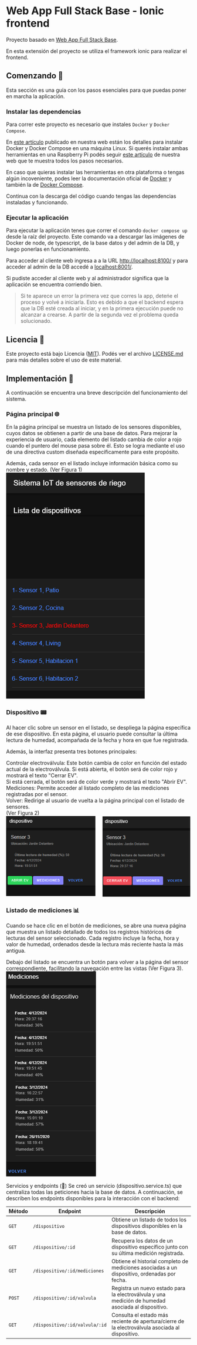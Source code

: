 Web App Full Stack Base - Ionic frontend
========================================

Proyecto basado en [Web App Full Stack Base](https://github.com/gotoiot/app-fullstack-base).

En esta extensión del proyecto se utiliza el framework ionic para realizar el frontend.

## Comenzando 🚀

Esta sección es una guía con los pasos esenciales para que puedas poner en marcha la aplicación.

### Instalar las dependencias

Para correr este proyecto es necesario que instales `Docker` y `Docker Compose`. 

En [este artículo](https://www.gotoiot.com/pages/articles/docker_installation_linux/) publicado en nuestra web están los detalles para instalar Docker y Docker Compose en una máquina Linux. Si querés instalar ambas herramientas en una Raspberry Pi podés seguir [este artículo](https://www.gotoiot.com/pages/articles/rpi_docker_installation) de nuestra web que te muestra todos los pasos necesarios.

En caso que quieras instalar las herramientas en otra plataforma o tengas algún incoveniente, podes leer la documentación oficial de [Docker](https://docs.docker.com/get-docker/) y también la de [Docker Compose](https://docs.docker.com/compose/install/).

Continua con la descarga del código cuando tengas las dependencias instaladas y funcionando.

### Ejecutar la aplicación

Para ejecutar la aplicación tenes que correr el comando `docker compose up` desde la raíz del proyecto. Este comando va a descargar las imágenes de Docker de node, de typescript, de la base datos y del admin de la DB, y luego ponerlas en funcionamiento. 

Para acceder al cliente web ingresa a a la URL [http://localhost:8100/](http://localhost:8100/) y para acceder al admin de la DB accedé a [localhost:8001/](http://localhost:8001/). 

Si pudiste acceder al cliente web y al administrador significa que la aplicación se encuentra corriendo bien. 

> Si te aparece un error la primera vez que corres la app, deteńe el proceso y volvé a iniciarla. Esto es debido a que el backend espera que la DB esté creada al iniciar, y en la primera ejecución puede no alcanzar a crearse. A partir de la segunda vez el problema queda solucionado.

## Licencia 📄

Este proyecto está bajo Licencia ([MIT](https://choosealicense.com/licenses/mit/)). Podés ver el archivo [LICENSE.md](LICENSE.md) para más detalles sobre el uso de este material.


## Implementación 🚧
A continuación se encuentra una breve descripción del funcionamiento del sistema.  

### Página principal 🌐
En la página principal se muestra un listado de los sensores disponibles, cuyos datos se obtienen a partir de una base de datos. Para mejorar la experiencia de usuario, cada elemento del listado cambia de color a rojo cuando el puntero del mouse pasa sobre él. Esto se logra mediante el uso de una directiva custom diseñada específicamente para este propósito.

Además, cada sensor en el listado incluye información básica como su nombre y estado. (Ver Figura 1)
![Figura 1](/imagenes/Figura1.png)

### Dispositivo 📟
Al hacer clic sobre un sensor en el listado, se despliega la página específica de ese dispositivo. En esta página, el usuario puede consultar la última lectura de humedad, acompañada de la fecha y hora en que fue registrada.

Además, la interfaz presenta tres botones principales:

Controlar electroválvula: Este botón cambia de color en función del estado actual de la electroválvula.
Si está abierta, el botón será de color rojo y mostrará el texto "Cerrar EV".  
Si está cerrada, el botón será de color verde y mostrará el texto "Abrir EV".  
Mediciones: Permite acceder al listado completo de las mediciones registradas por el sensor.  
Volver: Redirige al usuario de vuelta a la página principal con el listado de sensores.  
(Ver Figura 2)
![Figura 2](/imagenes/Figura2.png)

### Listado de mediciones 📊
Cuando se hace clic en el botón de mediciones, se abre una nueva página que muestra un listado detallado de todos los registros históricos de lecturas del sensor seleccionado. Cada registro incluye la fecha, hora y valor de humedad, ordenados desde la lectura más reciente hasta la más antigua.  

Debajo del listado se encuentra un botón para volver a la página del sensor correspondiente, facilitando la navegación entre las vistas (Ver Figura 3).
![Figura 3](/imagenes/Figura3.png)

Servicios y endpoints (🔗)
Se creó un servicio (dispositivo.service.ts) que centraliza todas las peticiones hacia la base de datos. A continuación, se describen los endpoints disponibles para la interacción con el backend:

| **Método** | **Endpoint**                          | **Descripción**                                                                                  |
|------------|---------------------------------------|--------------------------------------------------------------------------------------------------|
| `GET`      | `/dispositivo`                       | Obtiene un listado de todos los dispositivos disponibles en la base de datos.                   |
| `GET`      | `/dispositivo/:id`                   | Recupera los datos de un dispositivo específico junto con su última medición registrada.        |
| `GET`      | `/dispositivo/:id/mediciones`        | Obtiene el historial completo de mediciones asociadas a un dispositivo, ordenadas por fecha.    |
| `POST`     | `/dispositivo/:id/valvula`           | Registra un nuevo estado para la electroválvula y una medición de humedad asociada al dispositivo. |
| `GET`      | `/dispositivo/:id/valvula/:id`       | Consulta el estado más reciente de apertura/cierre de la electroválvula asociada al dispositivo. |